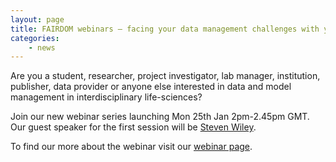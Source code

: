 ```yaml
---
layout: page
title: FAIRDOM webinars – facing your data management challenges with you!
categories:
    - news
---
```


Are you a student, researcher, project investigator, lab manager, institution, publisher, data provider or anyone else interested in data and model management in interdisciplinary life-sciences?

Join our new webinar series launching Mon 25th Jan 2pm-2.45pm GMT. Our guest speaker for the first session will be [Steven Wiley](/webinars/steven-wiley).

To find our more about the webinar visit our [webinar page](/knowledgehub/webinars).
